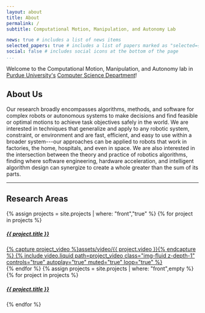 ```yaml
---
layout: about
title: About
permalink: /
subtitle: Computational Motion, Manipulation, and Autonomy Lab

news: true # includes a list of news items
selected_papers: true # includes a list of papers marked as "selected={true}"
social: false # includes social icons at the bottom of the page
...
```


Welcome to the <text class="highlight">Co</text>mputational <text class="highlight">M</text>otion, <text class="highlight">M</text>anipulation, and <text class="highlight">A</text>utonomy lab in <a href="https://www.purdue.edu/">Purdue University's</a> <a href="https://www.cs.purdue.edu/">Computer Science Department</a>!

## About Us

Our research broadly encompasses algorithms, methods, and software for complex robots or autonomous systems to make decisions and find feasible or optimal motions to achieve task objectives safely in the world.
We are interested in techniques that generalize and apply to any robotic system, constraint, or environment and are fast, efficient, and easy to use within a broader system---our approaches can be applied to robots that work in factories, the home, hospitals, and even in space.
We are also interested in the intersection between the theory and practice of robotics algorithms, finding where software engineering, hardware acceleration, and intelligent algorithm design can synergize to create a whole greater than the sum of its parts.

<hr/>
<h2>Research Areas</h2>
<p>
<div class="row">
{% assign projects = site.projects | where: "front","true" %}
{% for project in projects %}
    <div class="col-sm-4 col-md-4">
    <div class="card hoverable">
    <div class="card-body">
        <a href="{{ project.url }}">
        <h5 class="card-title">{{ project.title }}</h5>
        {% capture project_video %}assets/video/{{ project.video }}{% endcapture %}
        {% include video.liquid path=project_video class="img-fluid z-depth-1" controls="true" autoplay="true" muted="true" loop="true" %}
        </a>
    </div>
    </div>
    </div>
{% endfor %}
{% assign projects = site.projects | where: "front",empty %}
{% for project in projects %}
    <div class="col-sm-4 col-md-4">
    <div class="card hoverable">
    <div class="card-body">
        <a href="{{ project.url }}">
        <h5 class="card-title">{{ project.title }}</h5>
        </a>
    </div>
    </div>
    </div>
{% endfor %}
</div>
</p>
<br/>
